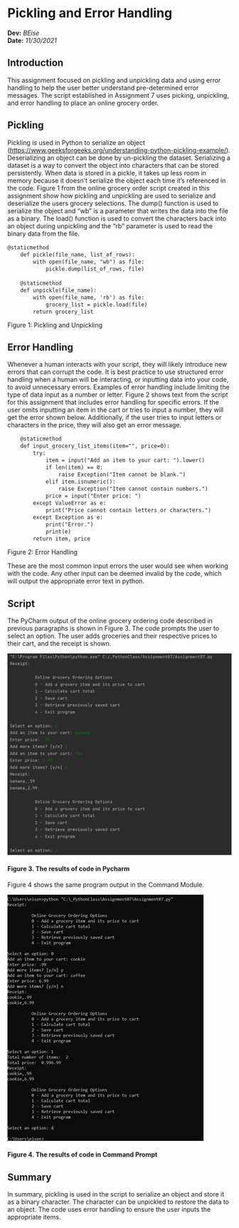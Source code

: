 # Pickling and Error Handling
**Dev:** *BEise*  
**Date:** *11/30/2021*

## Introduction
This assignment focused on pickling and unpickling data and using error handling to help the user better understand pre-determined error messages. The script established in Assignment 7 uses picking, unpickling, and error handling to place an online grocery order. 

## Pickling 
Pickling is used in Python to serialize an object (https://www.geeksforgeeks.org/understanding-python-pickling-example/).  Deserializing an object can be done by un-pickling the dataset. Serializing a dataset is a way to convert the object into characters that can be stored persistently. When data is stored in a pickle, it takes up less room in memory because it doesn’t serialize the object each time it’s referenced in the code. Figure 1 from the online grocery order script created in this assignment show how pickling and unpickling are used to serialize and deserialize the users grocery selections. The dump() function is used to serialize the object and “wb” is a parameter that writes the data into the file as a binary. The load() function is used to convert the characters back into an object during unpickling and the “rb” parameter is used to read the binary data from the file.
  
```
@staticmethod
    def pickle(file_name, list_of_rows):
        with open(file_name, "wb") as file:
            pickle.dump(list_of_rows, file)

    @staticmethod
    def unpickle(file_name):
        with open(file_name, 'rb') as file:
            grocery_list = pickle.load(file)
        return grocery_list
```
Figure 1: Pickling and Unpickling

## Error Handling
Whenever a human interacts with your script, they will likely introduce new errors that can corrupt the code. It is best practice to use structured error handling when a human will be interacting, or inputting data into your code, to avoid unnecessary errors. Examples of error handling include limiting the type of data input as a number or letter. Figure 2 shows text from the script for this assignment that includes error handling for specific errors. If the user omits inputting an item in the cart or tries to input a number, they will get the error shown below. Additionally, if the user tries to input letters or characters in the price, they will also get an error message. 

```
    @staticmethod
    def input_grocery_list_items(item="", price=0):
        try:
            item = input("Add an item to your cart: ").lower()
            if len(item) == 0:
                raise Exception("Item cannot be blank.")
            elif item.isnumeric():
                raise Exception("Item cannot contain numbers.")
            price = input("Enter price: ")
        except ValueError as e:
            print("Price cannot contain letters or characters.")
        except Exception as e:
            print("Error.")
            print(e)
        return item, price
```
Figure 2: Error Handling

These are the most common input errors the user would see when working with the code. Any other input can be deemed invalid by the code, which will output the appropriate error text in python. 

## Script
The PyCharm output of the online grocery ordering code described in previous paragraphs is shown in Figure 3. The code prompts the user to select an option. The user adds groceries and their respective prices to their cart, and the receipt is shown. 
 
 
 ![Figure 3](https://github.com/eisenhauerbrooke/IntroToProg-Python-Mod07/blob/main/Figure%203.png "Figure 3: Code in PyCharm")
 #### Figure 3. The results of code in Pycharm
 
Figure 4 shows the same program output in the Command Module.

 ![Figure 4](https://github.com/eisenhauerbrooke/IntroToProg-Python-Mod07/blob/main/Figure%204.png "Figure 4: Command Module")
 #### Figure 4. The results of code in Command Prompt

## Summary
In summary, pickling is used in the script to serialize an object and store it as a binary character. The character can be unpickled to restore the data to an object. The code uses error handling to ensure the user inputs the appropriate items.

